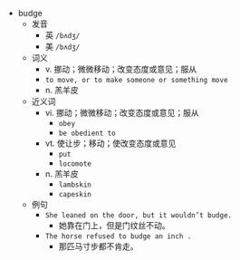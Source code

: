 - budge
  - 发音
    - 英 `/bʌdʒ/`
    - 美 `/bʌdʒ/`
  - 词义
    - v. 挪动；微微移动；改变态度或意见；服从
    - `to move, or to make someone or something move`
    - n. 羔羊皮
  - 近义词
    - vi. 挪动；微微移动；改变态度或意见；服从
      - `obey`
      - `be obedient to`
    - vt. 使让步；移动；使改变态度或意见
      - `put`
      - `locomote`
    - n. 羔羊皮
      - `lambskin`
      - `capeskin`
  - 例句
    - `She leaned on the door, but it wouldn’t budge.`
      - 她靠在门上，但是门纹丝不动。
    - `The horse refused to budge an inch .`
      - 那匹马寸步都不肯走。

